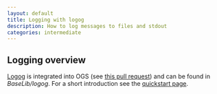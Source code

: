 ```yaml
---
layout: default
title: Logging with logog
description: How to log messages to files and stdout
categories: intermediate
---
```


## Logging overview ##

[Logog](http://johnwbyrd.github.com/logog) is integrated into OGS (see [this pull request](https://github.com/ufz/ogs/pull/9)) and can be found in *BaseLib/logog*. For a short introduction see the [quickstart page](http://johnwbyrd.github.com/logog/quickstart.html).

